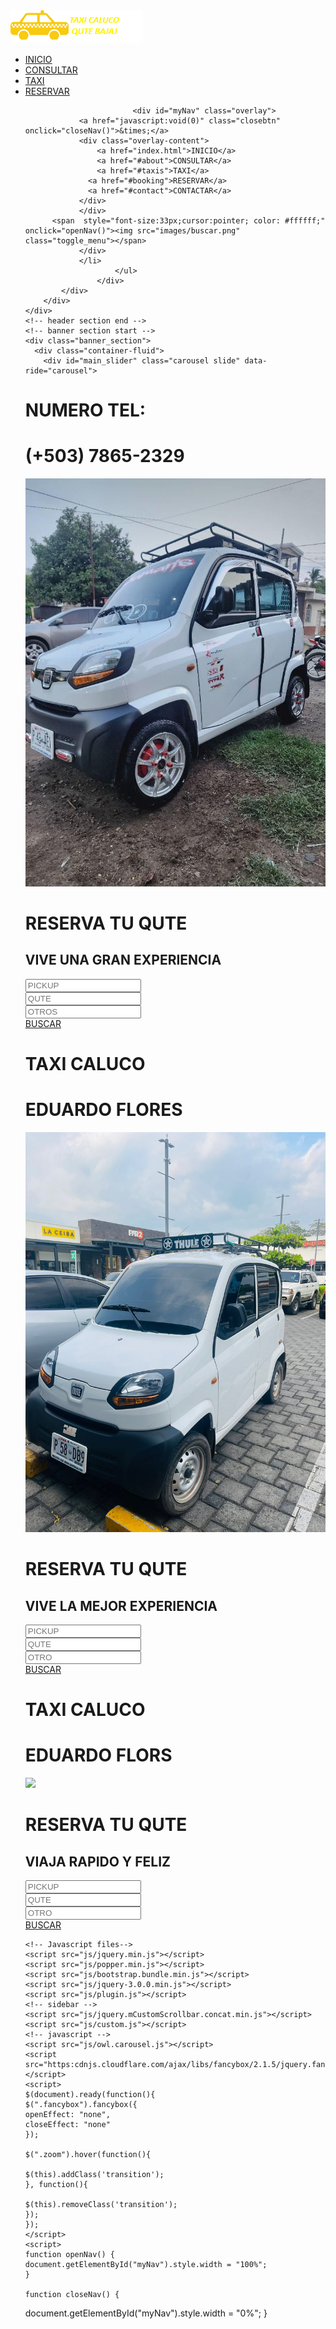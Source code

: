 <html lang="en">



<body>
    <!--header section start -->
    <div id="index.html" class="header_section">
        <div class="container">
            <div class="row">
                <div class="col-sm-6 col-lg-3">
                    <div class="logo"><a href="index.html"><img src="images/logo.png"></a></div>
                </div>
                <div class="col-sm-6 col-lg-9">
                    <div class="menu_text">
                        <ul>
                        <li><a href="index.html">INICIO</a></li>                                                    
                        <li><a href="#about">CONSULTAR</a></li>
                            <li><a href="#taxis">TAXI</a></li>
                            <li><a href="#booking">RESERVAR</a></li>
                          
                            <div id="myNav" class="overlay">
                <a href="javascript:void(0)" class="closebtn" onclick="closeNav()">&times;</a>
                <div class="overlay-content">
                    <a href="index.html">INICIO</a>
                    <a href="#about">CONSULTAR</a>
                    <a href="#taxis">TAXI</a>
                  <a href="#booking">RESERVAR</a>
                  <a href="#contact">CONTACTAR</a>
                </div>
                </div>
          <span  style="font-size:33px;cursor:pointer; color: #ffffff;" onclick="openNav()"><img src="images/buscar.png" class="toggle_menu"></span>
                </div>  
                </li>
                        </ul>
                    </div>
            </div>
        </div>
    </div>
    <!-- header section end -->
    <!-- banner section start -->
    <div class="banner_section">
      <div class="container-fluid">
        <div id="main_slider" class="carousel slide" data-ride="carousel">
  <div class="carousel-inner">
    <div class="carousel-item active">
      <div class="row">
          <div class="col-md-6">
            <div class="book_now">
                <h1 class="book_text">NUMERO TEL:</h1>
                <h1 class="call_text">(+503) 7865-2329</h1>
            </div>
            <div class="image_1"><img src="images/QUTE3.jpeg"></div>
          </div>
          <div class="col-md-6">
              <h1 class="booking_text">RESERVA TU QUTE</h1>
            <div class="contact_bg">
            <div class="input_main">
              <div class="container">
                  <h2 class="request_text">VIVE UNA GRAN EXPERIENCIA</h2>
                <form action="/action_page.php">
                <div class="form-group">
                  <input type="text" class="email-bt" placeholder="PICKUP" name="Name">
                </div>
                <div class="form-group">
                    <input type="text" class="email-bt" placeholder="QUTE" name="Email">
                </div>
                <div class="form-group">
                    <input type="text" class="email-bt" placeholder="OTROS" name="Email">
                </div>
                  </form>
                  </div> 
                  </div>
    <div class="send_bt"><a href="#">BUSCAR</a></div>
          </div>
          </div>
        </div>
    </div>
    <div class="carousel-item">
      <div class="row">
          <div class="col-md-6">
            <div class="book_now">
                <h1 class="book_text">TAXI CALUCO</h1>
              <h1 class="call_text">EDUARDO FLORES</h1>
            </div>
          <div class="image_1"><img src="images/QUTE.jpeg"></div>
          </div>
          <div class="col-md-6">
              <h1 class="booking_text">RESERVA TU QUTE</h1>
            <div class="contact_bg">
            <div class="input_main">
              <div class="container">
                  <h2 class="request_text">VIVE LA MEJOR EXPERIENCIA</h2>
                <form action="/action_page.php">
                <div class="form-group">
                  <input type="text" class="email-bt" placeholder="PICKUP" name="Name">
                </div>
                <div class="form-group">
                    <input type="text" class="email-bt" placeholder="QUTE" name="Email">
                </div>
                <div class="form-group">
                    <input type="text" class="email-bt" placeholder="OTRO" name="Email">
                </div>
                  </form>
                  </div> 
                  </div>
    <div class="send_bt"><a href="#">BUSCAR</a></div>
          </div>
          </div>
        </div>
    </div>
    <div class="carousel-item">
      <div class="row">
          <div class="col-md-6">
            <div class="book_now">
                <h1 class="book_text">TAXI CALUCO</h1>
                <h1 class="call_text">EDUARDO FLORS</h1>
            </div>
          <div class="image_1"><img src="images/QUTE1.jpeg"></div>
          </div>
          <div class="col-md-6">
              <h1 class="booking_text">RESERVA TU QUTE</h1>
            <div class="contact_bg">
            <div class="input_main">
              <div class="container">
                  <h2 class="request_text">VIAJA RAPIDO Y FELIZ</h2>
                <form action="/action_page.php">
                <div class="form-group">
                  <input type="text" class="email-bt" placeholder="PICKUP" name="Name">
                </div>
                <div class="form-group">
                    <input type="text" class="email-bt" placeholder="QUTE" name="Email">
                </div>
                <div class="form-group">
                    <input type="text" class="email-bt" placeholder="OTRO" name="Email">
                </div>
                  </form>
                  </div> 
                  </div>
    <div class="send_bt"><a href="#">BUSCAR</a></div>
          </div>
          </div>
        </div>
    </div>
  </div>


 


    <!-- Javascript files-->
    <script src="js/jquery.min.js"></script>
    <script src="js/popper.min.js"></script>
    <script src="js/bootstrap.bundle.min.js"></script>
    <script src="js/jquery-3.0.0.min.js"></script>
    <script src="js/plugin.js"></script>
    <!-- sidebar -->
    <script src="js/jquery.mCustomScrollbar.concat.min.js"></script>
    <script src="js/custom.js"></script>
    <!-- javascript --> 
    <script src="js/owl.carousel.js"></script>
    <script src="https:cdnjs.cloudflare.com/ajax/libs/fancybox/2.1.5/jquery.fancybox.min.js"></script>
    <script>
    $(document).ready(function(){
    $(".fancybox").fancybox({
    openEffect: "none",
    closeEffect: "none"
    });
       
    $(".zoom").hover(function(){
         
    $(this).addClass('transition');
    }, function(){
         
    $(this).removeClass('transition');
    });
    });
    </script> 
    <script>
    function openNav() {
    document.getElementById("myNav").style.width = "100%";
    }

    function closeNav() {
   document.getElementById("myNav").style.width = "0%";
   }
</script>  
 
</body>
</html>
